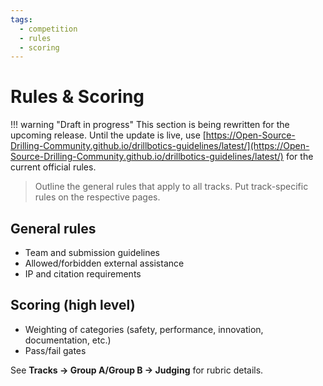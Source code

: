 ```yaml
---
tags:
  - competition
  - rules
  - scoring
---
```


# Rules & Scoring

!!! warning "Draft in progress"
    This section is being rewritten for the upcoming release. Until the update is live, use [https://Open-Source-Drilling-Community.github.io/drillbotics-guidelines/latest/](https://Open-Source-Drilling-Community.github.io/drillbotics-guidelines/latest/) for the current official rules.

> Outline the general rules that apply to all tracks. Put track-specific rules on the respective pages.

## General rules

- Team and submission guidelines
- Allowed/forbidden external assistance
- IP and citation requirements

## Scoring (high level)

- Weighting of categories (safety, performance, innovation, documentation, etc.)
- Pass/fail gates

See **Tracks → Group A/Group B → Judging** for rubric details.
